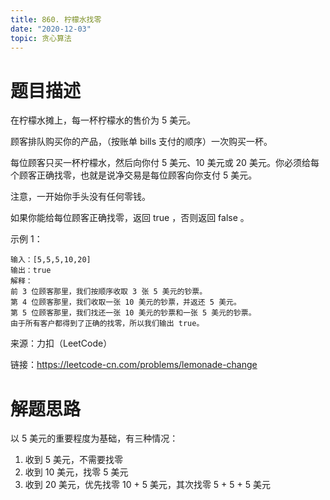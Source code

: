 ```yaml
---
title: 860. 柠檬水找零
date: "2020-12-03"
topic: 贪心算法
---
```

# 题目描述
在柠檬水摊上，每一杯柠檬水的售价为 5 美元。

顾客排队购买你的产品，（按账单 bills 支付的顺序）一次购买一杯。

每位顾客只买一杯柠檬水，然后向你付 5 美元、10 美元或 20 美元。你必须给每个顾客正确找零，也就是说净交易是每位顾客向你支付 5 美元。

注意，一开始你手头没有任何零钱。

如果你能给每位顾客正确找零，返回 true ，否则返回 false 。

示例 1：
```
输入：[5,5,5,10,20]
输出：true
解释：
前 3 位顾客那里，我们按顺序收取 3 张 5 美元的钞票。
第 4 位顾客那里，我们收取一张 10 美元的钞票，并返还 5 美元。
第 5 位顾客那里，我们找还一张 10 美元的钞票和一张 5 美元的钞票。
由于所有客户都得到了正确的找零，所以我们输出 true。
```

来源：力扣（LeetCode）

链接：https://leetcode-cn.com/problems/lemonade-change

# 解题思路

以 5 美元的重要程度为基础，有三种情况：
1. 收到 5 美元，不需要找零
2. 收到 10 美元，找零 5 美元
3. 收到 20 美元，优先找零 10 + 5 美元，其次找零 5 + 5 + 5 美元